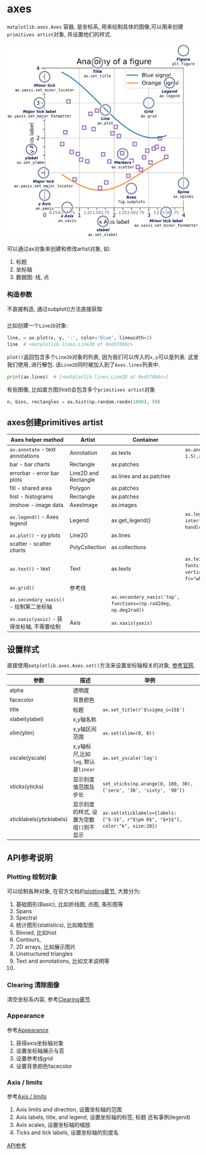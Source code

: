 # axes

`matplotlib.axes.Axes` 容器, 是坐标系, 用来绘制具体的图像,可以用来创建`primitives artist`对象, 并设置他们的样式.

![alt text](2_3axes/1.png)

可以通过ax对象来创建和修改artist对象, 如:
1. 标题
2. 坐标轴
3. 数据图: 线, 点




### 构造参数
不直接构造, 通过subplot()方法直接获取


### 




比如创建一个`Line2D`对象:


```python
line, = ax.plot(x, y, '-', color='blue', linewidth=2)
line  # <matplotlib.lines.Line2D at 0xd378b0c>
```

`plot()`返回包含多个`Line2D`对象的列表, 因为我们可以传入的`x,y`可以是列表. 这里我们使用`,`进行解包. 该`Line2D`同时被加入到了`Axes.lines`列表中.


```python
print(ax.lines)  # [<matplotlib.lines.Line2D at 0xd378b0c>]
```

有些图像, 比如直方图(hist)会包含多个`primitives artist`对象
```python
n, bins, rectangles = ax.hist(np.random.randn(1000), 50)
```






## axes创建primitives artist

Axes helper method|Artist|Container|例子
--|--|--|--
`ax.annotate` - text annotations|Annotation|ax.texts|`ax.annotate('local max', xy=(2, 1), xytext=(3, 1.5),arrowprops=dict(facecolor='black', shrink=0.05))`
bar - bar charts|Rectangle|ax.patches
errorbar - error bar plots|Line2D and Rectangle|ax.lines and ax.patches
fill - shared area|Polygon|ax.patches
hist - histograms|Rectangle|ax.patches
imshow - image data|AxesImage|ax.images
`ax.legend()` - Axes legend|Legend|ax.get_legend()|`ax.legend(("phase field", "level set", "sharp interface"),shadow=True, loc=(0.01, 0.48), handlelength=1.5, fontsize=16)`
`ax.plot()` - xy plots|Line2D|ax.lines
scatter - scatter charts|PolyCollection|ax.collections
`ax.text()` - text|Text|ax.texts|`ax.text(0, 0.1, r"$\delta$",color="black", fontsize=24,horizontalalignment="center", verticalalignment="center",bbox=dict(boxstyle="round", fc="white", ec="black", pad=0.2))`
`ax.grid()`|参考线|
`ax.secondary_xaxis()` - 绘制第二坐标轴||`ax.secondary_xaxis('top', functions=(np.rad2deg, np.deg2rad))`
`ax.xaxis(yaxis)` - 获得坐标轴, 不需要绘制|Axis|`ax.xaxis(yaxis)`|


## 设置样式
直接使用`matplotlib.axes.Axes.set()`方法来设置坐标轴相关的对象, [参考官网](https://matplotlib.org/stable/api/_as_gen/matplotlib.axes.Axes.set.html).

参数|描述|举例
--|--|--
alpha|透明度
facecolor|背景颜色
title|标题|`ax.set_title(r'$\sigma_i=15$')`
xlabel(ylabel)|x,y轴名称
xlim(ylim)|x,y轴区间范围|`ax.set(xlim=(0, 8))`
xscale(yscale)|x,y轴标尺,比如`log`, 默认是`linear`|`ax.set_yscale('log')`
xticks(yticks)|显示刻度值范围及步长|`set_xticks(np.arange(0, 100, 30), ['zero', '30', 'sixty', '90'])`
xticklabels(yticklabels)|显示刻度的样式, 设置为空数组`[]`则不显示|`ax.set(xticklabels={labels:["$-1$", r"$\pm 0$", "$+1$"], color:"k", size:20})`


## API参考说明
### Plotting 绘制对象
可以绘制各种对象, 在官方文档的[plotting章节](https://matplotlib.org/stable/api/axes_api.html#plotting), 大致分为:
1. 基础图形(Basic), 比如折线图, 点图, 条形图等
2. Spans
3. Spectral
4. 统计图形(statistics), 比如箱型图
5. Binned, 比如hist
6. Contours,
7. 2D arrays, 比如展示图片
8. Unstructured triangles
9. Text and annotations, 比如文本说明等
10. 

### Clearing 清除图像
清空坐标系内容, 参考[Clearing章节](https://matplotlib.org/stable/api/axes_api.html#clearing)


### Appearance
参考[Appearance](https://matplotlib.org/stable/api/axes_api.html#appearance)
1. 获得axis坐标轴对象
2. 设置坐标轴展示与否
3. 设置参考线grid
4. 设置背景颜色facecolor


### Axis / limits
参考[Axis / limits](https://matplotlib.org/stable/api/axes_api.html#axis-limits)

1. Axis limits and direction, 设置坐标轴的范围
2. Axis labels, title, and legend, 设置坐标轴的标签, 标题 还有事例(legend)
3. Axis scales, 设置坐标轴的缩放
4. Ticks and tick labels, 设置坐标轴的刻度名



 [API参考](https://matplotlib.org/stable/api/axes_api.html)